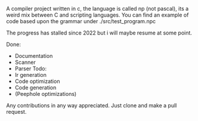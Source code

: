 A compiler project written in c, the language is called np (not pascal), its a weird mix between C and scripting languages.
You can find an example of code based upon the grammar under ./src/test_program.npc

The progress has stalled since 2022 but i will maybe resume at some point.

Done:

- Documentation
- Scanner
- Parser
Todo:
- Ir generation
- Code optimization
- Code generation
- (Peephole optimizations)

Any contributions in any way appreciated. Just clone and make a pull request.